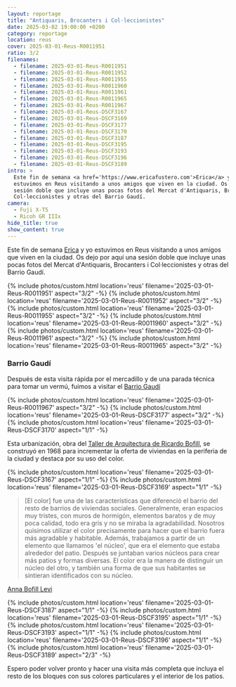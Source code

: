 ```yaml
---
layout: reportage
title: "Antiquaris, Brocanters i Col·leccionistes"
date: 2025-03-02 19:00:00 +0200
category: reportage
location: reus
cover: 2025-03-01-Reus-R0011951
ratio: 3/2
filenames:
  - filename: 2025-03-01-Reus-R0011951
  - filename: 2025-03-01-Reus-R0011952
  - filename: 2025-03-01-Reus-R0011955
  - filename: 2025-03-01-Reus-R0011960
  - filename: 2025-03-01-Reus-R0011961
  - filename: 2025-03-01-Reus-R0011965
  - filename: 2025-03-01-Reus-R0011967
  - filename: 2025-03-01-Reus-DSCF3167
  - filename: 2025-03-01-Reus-DSCF3169
  - filename: 2025-03-01-Reus-DSCF3177
  - filename: 2025-03-01-Reus-DSCF3170
  - filename: 2025-03-01-Reus-DSCF3187
  - filename: 2025-03-01-Reus-DSCF3195
  - filename: 2025-03-01-Reus-DSCF3193
  - filename: 2025-03-01-Reus-DSCF3196
  - filename: 2025-03-01-Reus-DSCF3189
intro: >
  Este fin de semana <a href='https://www.ericafustero.com'>Erica</a> y yo
  estuvimos en Reus visitando a unos amigos que viven en la ciudad. Os dejo una
  sesión doble que incluye unas pocas fotos del Mercat d'Antiquaris, Brocanters i
  Col·leccionistes y otras del Barrio Gaudí.
camera:
  - Fuji X-T5
  - Ricoh GR IIIx
hide_title: true
show_content: true
---
```


Este fin de semana [Erica](https://www.ericafustero.com) y yo estuvimos en Reus visitando a unos amigos que
viven en la ciudad. Os dejo por aquí una sesión doble que incluye unas pocas
fotos del Mercat d'Antiquaris, Brocanters i Col·leccionistes y otras del Barrio Gaudí.

<div class="g">
{% include photos/custom.html location='reus' filename='2025-03-01-Reus-R0011951' aspect="3/2" -%}
{% include photos/custom.html location='reus' filename='2025-03-01-Reus-R0011952' aspect="3/2" -%}
{% include photos/custom.html location='reus' filename='2025-03-01-Reus-R0011955' aspect="3/2" -%}
{% include photos/custom.html location='reus' filename='2025-03-01-Reus-R0011960' aspect="3/2" -%}
{% include photos/custom.html location='reus' filename='2025-03-01-Reus-R0011961' aspect="3/2" -%}
{% include photos/custom.html location='reus' filename='2025-03-01-Reus-R0011965' aspect="3/2" -%}
</div>

<div class="g has-margin-top">
    <h3>Barrio  Gaudí</h3>
    <p>Después de esta visita rápida por el mercadillo y de una parada técnica para tomar un vermú, fuimos a visitar el <a href="https://hiddenarchitecture.net/barrio-gaudi">Barrio Gaudí</a> </p>
</div>

<div class="g">
{% include photos/custom.html location='reus' filename='2025-03-01-Reus-R0011967' aspect="3/2" -%}
{% include photos/custom.html location='reus' filename='2025-03-01-Reus-DSCF3177' aspect="3/2" -%}
{% include photos/custom.html location='reus' filename='2025-03-01-Reus-DSCF3170' aspect="1/1" -%}
</div>

Esta urbanización, obra del [Taller de Arquitectura de Ricardo Bofill](https://ricardobofill.com), se construyó en 1968 para
incrementar la oferta de viviendas en la periferia de la ciudad y destaca por su uso del color.

<div class="h">
    {% include photos/custom.html location='reus' filename='2025-03-01-Reus-DSCF3167' aspect="1/1" -%}
    {% include photos/custom.html location='reus' filename='2025-03-01-Reus-DSCF3169' aspect="1/1" -%}
</div>

> [El color] fue una de las características que diferenció el barrio del resto de barrios de
> viviendas sociales. Generalmente, eran espacios muy tristes, con muros de
> hormigón, elementos baratos y de muy poca calidad, todo era gris y no se miraba
> la agradabilidad. Nosotros quisimos utilizar el color precisamente para hacer
> que el barrio fuera más agradable y habitable. Además, trabajamos a partir de
> un elemento que llamamos 'el núcleo', que era el elemento que estaba alrededor
> del patio. Después se juntaban varios núcleos para crear más patios y formas
> diversas. El color era la manera de distinguir un núcleo del otro, y también
> una forma de que sus habitantes se sintieran identificados con su núcleo.

[Anna Bofill Levi](https://www.diarimes.com/es/reus/181113/diseno-que-hicimos-hace-anos-del-barrio-gaudi-podria-volver-proyectar-igual_51189.html)

<div class="g">
<div class="h">
{% include photos/custom.html location='reus' filename='2025-03-01-Reus-DSCF3187' aspect="1/1" -%}
{% include photos/custom.html location='reus' filename='2025-03-01-Reus-DSCF3195' aspect="1/1" -%}
</div>
<div class="h">
{% include photos/custom.html location='reus' filename='2025-03-01-Reus-DSCF3193' aspect="1/1" -%}
{% include photos/custom.html location='reus' filename='2025-03-01-Reus-DSCF3196' aspect="1/1" -%}
</div>
{% include photos/custom.html location='reus' filename='2025-03-01-Reus-DSCF3189' aspect="2/3" -%}
</div>

Espero poder volver pronto y hacer una visita más completa que incluya el resto
de los bloques con sus colores particulares y el interior de los patios.
